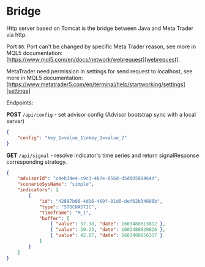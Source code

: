 # Bridge
Http server based on Tomcat is the bridge between Java and Meta Trader via http. 

Port `80`. Port can't be changed by specific Meta Trader reason, see more in MQL5 documentation: [https://www.mql5.com/en/docs/network/webrequest][webrequest].

MetaTrader need permission in settings for send request to localhost, see more in MQL5 documentation: [https://www.metatrader5.com/en/terminal/help/startworking/settings][settings]

Endpoints:

**POST** `/api/config` - set advisor config (Advisor bootstrap sync with a local server)
```json
{
    "config": "key_1=value_1\nkey_2=value_2"
}
```


**GET** `/api/signal` - resolve indicator's time series and return signalResponse corresponding strategy.
```json
{
    "advisorId": "c4eb34e4-c9c3-4b7e-856d-d5d00588464d",
    "scenarioSysName": "simple",
    "indicators": [
        {
            "id": "42897b00-4d16-469f-81d0-def62b34606b",
            "type": "STOCHASTIC",
            "timeframe": "M_1",
            "buffer": [
                { "value": 37.38, "date": 1603488613812 },
                { "value": 39.23, "date": 1603488639826 },
                { "value": 42.07, "date": 1603488656337 }
            ]
        }
    ]
}
```


[webrequest]: https://www.mql5.com/en/docs/network/webrequest
[settings]:https://www.metatrader5.com/en/terminal/help/startworking/settings